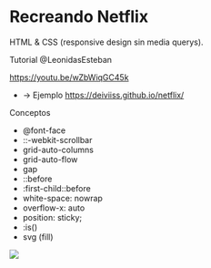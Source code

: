 # Recreando Netflix
HTML &amp; CSS (responsive design sin media querys).

Tutorial @LeonidasEsteban

https://youtu.be/wZbWiqGC45k

- -> Ejemplo https://deiviiss.github.io/netflix/

Conceptos

- @font-face
- ::-webkit-scrollbar
- grid-auto-columns
- grid-auto-flow
- gap
- ::before
- :first-child::before
- white-space: nowrap
- overflow-x: auto
- position: sticky;
- :is()
- svg (fill)


![](https://repository-images.githubusercontent.com/397920098/9c2d195d-c1fd-42ec-8c67-8371455a0bdc)
